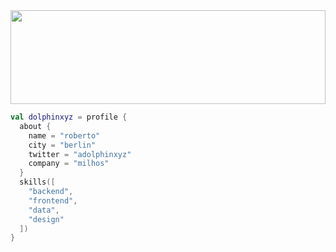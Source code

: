 <img src="https://github.com/robimalco/robimalco/blob/master/32765410_10215885653635191_5883101474547826688_o.jpg" width="100%" height="150">

```kotlin
val dolphinxyz = profile {
  about {
    name = "roberto"
    city = "berlin"
    twitter = "adolphinxyz"
    company = "milhos"
  }
  skills([
    "backend",
    "frontend",
    "data",
    "design"
  ])
}
```

